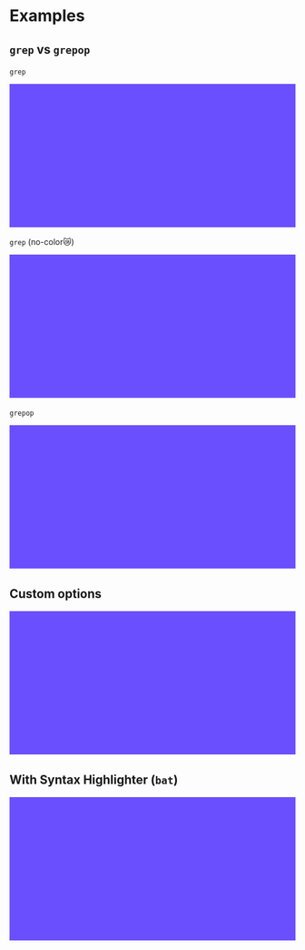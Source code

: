 # Examples

## `grep` vs `grepop`

`grep`

![grep](./grep.gif)

`grep` (no-color😿)

![grep-nocolor](./grep-nocolor.gif)

`grepop`

![grepop](./grepop.gif)

## Custom options

![grep-custom](./grepop-custom.gif)

## With Syntax Highlighter (`bat`)

![grep-with-bat](./grepop-with-bat.gif)
